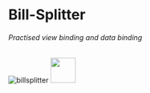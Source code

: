 # Bill-Splitter
###### Practised view binding and data binding

![billsplitter](https://user-images.githubusercontent.com/79282676/193444221-1b552795-e72b-472a-82b1-26108c8eaaea.gif)
<img src="https://user-images.githubusercontent.com/79282676/193444221-1b552795-e72b-472a-82b1-26108c8eaaea.gif" width="50" height="50"/>
